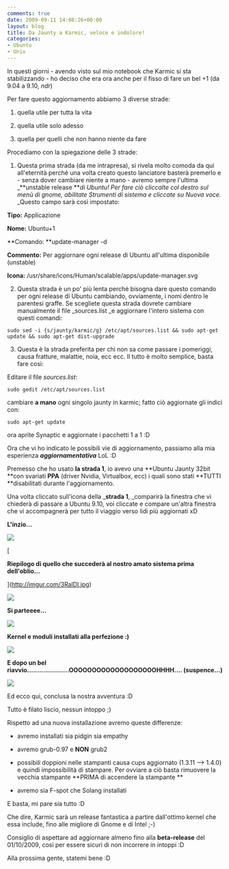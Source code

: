 ```yaml
---
comments: true
date: 2009-09-11 14:08:26+00:00
layout: blog
title: Da Jaunty a Karmic, veloce e indolore!
categories:
- Ubuntu
- Unix
---
```


In questi giorni - avendo visto sul mio notebook che Karmic si sta stabilizzando - ho deciso che era ora anche per il fisso di fare un bel +1 (da 9.04 a 9.10, _ndr_)

Per fare questo aggiornamento abbiamo 3 diverse strade:

1) quella utile per tutta la vita

2) quella utile solo adesso

3) quella per quelli che non hanno niente da fare

Procediamo con la spiegazione delle 3 strade:

1) Questa prima strada (da me intrapresa), si rivela molto comoda da qui all'eternità perchè una volta creato questo lanciatore basterà premerlo e - senza dover cambiare niente a mano - avremo sempre l'ultima _**unstable release **_di Ubuntu! Per fare ciò cliccalte col destro sul menù di gnome, abilitate _Strumenti di sistema_ e cliccate su _Nuova voce_._ _Questo campo sarà così impostato:


**Tipo:** Applicazione




**Nome:** Ubuntu+1




**Comando: **update-manager -d




**Commento:** Per aggiornare ogni release di Ubuntu all'ultima disponibile (unstable)




**Icona:** /usr/share/icons/Human/scalable/apps/update-manager.svg


2) Questa strada è un po' più lenta perchè bisogna dare questo comando per ogni release di Ubuntu cambiando, ovviamente, i nomi dentro le parentesi graffe. Se scegliete questa strada dovrete cambiare manualmente il file _sources.list _e aggiornare l'intero sistema con questi comandi:


`sudo sed -i {s/jaunty/karmic/g} /etc/apt/sources.list && sudo apt-get update && sudo apt-get dist-upgrade`


3) Questa è la strada preferita per chi non sa come passare i pomeriggi, causa fratture, malattie, noia, ecc ecc. Il tutto è molto semplice, basta fare così:


Editare il file _sources.list_:




`sudo gedit /etc/apt/sources.list`




cambiare **a mano** ogni singolo jaunty in karmic; fatto ciò aggiornate gli indici con:




`sudo apt-get update`




ora aprite Synaptic e aggiornate i pacchetti 1 a 1 :D


Ora che vi ho indicato le possibili vie di aggiornamento, passiamo alla mia esperienza **_aggiornamentativa_** LoL :D

Premesso che ho usato **la strada 1**, io avevo una **Ubuntu Jaunty 32bit **con svariati **PPA** (driver Nvidia, Virtualbox, ecc) i quali sono stati **TUTTI **disabilitati durante l'aggiornamento.

Una volta cliccato sull'icona della _**strada 1**, _comparirà la finestra che vi chiederà di passare a Ubuntu 9.10, voi cliccate e compare un'altra finestra che vi accompagnerà per tutto il viaggio verso lidi più aggiornati xD


**L'inzio...**




[![](http://imgur.com/3RalDl.jpg)](http://imgur.com/3RalDl.jpg)


[](http://imgur.com/3RalDl.jpg)

[](http://imgur.com/3RalDl.jpg)

[](http://imgur.com/3RalDl.jpg)

[](http://imgur.com/3RalDl.jpg)

[





**Riepilogo di quello che succederà al nostro amato sistema prima dell'oblio...**



](http://imgur.com/3RalDl.jpg)


[![](http://imgur.com/YCgEEl.jpg)](http://imgur.com/YCgEEl.jpg)







**Si parteeee...**




[![](http://www.allfreeportal.com/imghost/thumbs/334468karmic+3.jpg)](http://www.allfreeportal.com/imghost/viewer.php?id=334468karmic+3.jpg)




**Kernel e moduli installati alla perfezione :)**




[![](http://www.allfreeportal.com/imghost/thumbs/442184karmic+4.jpg)](http://www.allfreeportal.com/imghost/viewer.php?id=442184karmic+4.jpg)







**E dopo un bel riavvio.....................OOOOOOOOOOOOOOOOOOOHHHH.... (suspence...)**




[![](http://www.allfreeportal.com/imghost/thumbs/386540karmic+5.jpg)](http://www.allfreeportal.com/imghost/viewer.php?id=386540karmic+5.jpg)


Ed ecco qui, conclusa la nostra avventura :D

Tutto è filato liscio, nessun intoppo ;)

Rispetto ad una nuova installazione avremo queste differenze:



	
  * avremo installati sia pidgin sia empathy

	
  * avremo grub-0.97 e **NON** grub2

	
  * possibili doppioni nelle stampanti causa cups aggiornato (1.3.11 --> 1.4.0) e quindi impossibilità di stampare. Per ovviare a ciò basta rimuovere la vecchia stampante **PRIMA di accendere la stampante
**

	
  * avremo sia F-spot che Solang installati


E basta, mi pare sia tutto :D

Che dire, Karmic sarà un release fantastica a partire dall'ottimo kernel che essa include, fino alle migliore di Gnome e di Intel ;-)

Consiglio di aspettare ad aggiornare almeno fino alla **beta-release** del 01/10/2009, così per essere sicuri di non incorrere in intoppi :D

Alla prossima gente, statemi bene :D
